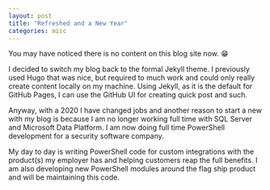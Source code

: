 ```yaml
---
layout: post
title: "Refreshed and a New Year"
categories: misc
---
```


You may have noticed there is no content on this blog site now. :grin:

I decided to switch my blog back to the formal Jekyll theme. I previously used Hugo that was nice, but required to much work and could only really create content locally on my machine. Using Jekyll, as it is the default for GitHub Pages, I can use the GitHub UI for creating quick post and such.

Anyway, with a 2020 I have changed jobs and another reason to start a new with my blog is because I am no longer working full time with SQL Server and Microsoft Data Platform. I am now doing full time PowerShell development for a security software company.

My day to day is writing PowerShell code for custom integrations with the product(s) my employer has and helping customers reap the full benefits. I am also developing new PowerShell modules around the flag ship product and will be maintaining this code.
